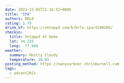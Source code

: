 ```yaml
---
date: 2021-12-05T21:16:52+0000
title: "IPA"
authors: BRLO
rating: 1.75
drink_of: https://untappd.com/b/brlo-ipa/4290206/
checkin:
  title: Untappd at Home
  lat: 34.235
  long: -77.948
weather:
  summary: Mostly Cloudy
  temperature: 18.03
posting_method: https://ownyourbeer.chrisburnell.com
tags:
  - advent2021
---
```

